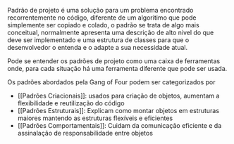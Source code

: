 Padrão de projeto é uma solução para um problema encontrado recorrentemente no código, diferente de um algoritimo que pode simplemente ser copiado e colado, o padrão se trata de algo mais conceitual, normalmente apresenta uma descrição de alto nivel do que deve ser implementado e uma estrutura de classes para que o desenvolvedor o entenda e o adapte a sua necessidade atual.

Pode se entender os padrões de projeto como uma caixa de ferramentas onde, para cada situação há uma ferramenta diferente que pode ser usada.

Os padrões abordados pela Gang of Four podem ser categorizados por

- [[Padrões Criacionais]]: usados para criação de objetos, aumentam a flexibilidade e reutilização do código 
- [[Padrões Estruturais]]: Explicam como montar objetos em estruturas maiores mantendo as estruturas flexíveis e eficientes
- [[Padrões Comportamentais]]: Cuidam da comunicação eficiente e da assinalação de responsabilidade entre objetos
